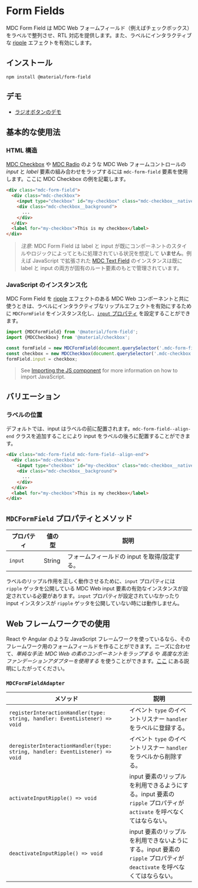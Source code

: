 <!--docs:
title: "Form Fields"
layout: detail
section: components
path: /catalog/input-controls/form-fields/
-->

# Form Fields

MDC Form Field は MDC Web フォームフィールド（例えばチェックボックス）をラベルで整列させ、RTL 対応を提供します。また、ラベルにインタラクティブな [ripple](../mdc-ripple) エフェクトを有効にします。

## インストール

```
npm install @material/form-field
```

## デモ

<ul class="icon-list">
  <li class="icon-list-item icon-list-item--link">
    <a href="https://material-components.github.io/material-components-web-catalog/#/component/radio">ラジオボタンのデモ</a>
  </li>
</ul>

## 基本的な使用法

### HTML 構造

[MDC Checkbox](../mdc-checkbox) や [MDC Radio](../mdc-radio) のような MDC Web フォームコントロールの _input_ と _label_ 要素の組み合わせをラップするには `mdc-form-field` 要素を使用します。ここに MDC Checkbox の例を記載します。

```html
<div class="mdc-form-field">
  <div class="mdc-checkbox">
    <input type="checkbox" id="my-checkbox" class="mdc-checkbox__native-control"/>
    <div class="mdc-checkbox__background">
      ...
    </div>
  </div>
  <label for="my-checkbox">This is my checkbox</label>
</div>
```

> <em>注意</em>: MDC Form Field は label と input が既にコンポーネントのスタイルやロジックによってともに処理されている状況を想定して **いません**。例えば JavaScript で拡張された [MDC Text Field](../mdc-textfield) のインスタンスは既に label と input の両方が固有のルート要素のもとで管理されています。

### JavaScript のインスタンス化

MDC Form Field を [ripple](../mdc-ripple) エフェクトのある MDC Web コンポーネントと共に使うときは、ラベルにインタラクティブなリップルエフェクトを有効にするために `MDCFormField` をインスタンス化し、[`input` プロパティ](#mdcformfield-properties-and-methods) を設定することができます。

```js
import {MDCFormField} from '@material/form-field';
import {MDCCheckbox} from '@material/checkbox';

const formField = new MDCFormField(document.querySelector('.mdc-form-field'));
const checkbox = new MDCCheckbox(document.querySelector('.mdc-checkbox'));
formField.input = checkbox;
```

> See [Importing the JS component](../../docs/importing-js.md) for more information on how to import JavaScript.

## バリエーション

### ラベルの位置

デフォルトでは、input はラベルの前に配置されます。`mdc-form-field--align-end` クラスを追加することにより input をラベルの後ろに配置することができます。

```html
<div class="mdc-form-field mdc-form-field--align-end">
  <div class="mdc-checkbox">
    <input type="checkbox" id="my-checkbox" class="mdc-checkbox__native-control"/>
    <div class="mdc-checkbox__background">
      ...
    </div>
  </div>
  <label for="my-checkbox">This is my checkbox</label>
</div>
```

## <a name="mdcformfield-properties-and-methods"></a>`MDCFormField` プロパティとメソッド

プロパティ | 値の型 | 説明
--- | --- | ---
`input` | String | フォームフィールドの input を取得/設定する。

ラベルのリップル作用を正しく動作させるために、`input` プロパティには `ripple` ゲッタを公開している MDC Web input 要素の有効なインスタンスが設定されている必要があります。`input` プロパティが設定されていなかったり input インスタンスが `ripple` ゲッタを公開していない時には動作しません。

## Web フレームワークでの使用

React や Angular のような JavaScript フレームワークを使っているなら、そのフレームワーク用のフォームフィールドを作ることができます。ニーズに合わせて、<em>単純な手法: MDC Web の素のコンポーネントをラップする</em> や <em>高度な方法: ファンデーションアダプターを使用する</em> を使うことができます。[ここ](../../docs/integrating-into-frameworks.md) にある説明にしたがってください。

### `MDCFormFieldAdapter`

| メソッド | 説明 |
| --- | --- |
| `registerInteractionHandler(type: string, handler: EventListener) => void` | イベント `type` のイベントリスナー  `handler` をラベルに登録する。 |
| `deregisterInteractionHandler(type: string, handler: EventListener) => void` | イベント `type` のイベントリスナー  `handler` をラベルから削除する。 |
| `activateInputRipple() => void` | input 要素のリップルを利用できるようにする。input 要素の `ripple` プロパティが `activate` を呼べなくてはならない。 |
| `deactivateInputRipple() => void` | input 要素のリップルを利用できないようにする。input 要素の `ripple` プロパティが `deactivate` を呼べなくてはならない。 |
